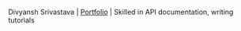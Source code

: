 Divyansh Srivastava | [Portfolio](https:www.github.com/srivas-divyansh) | Skilled in API documentation, writing tutorials
